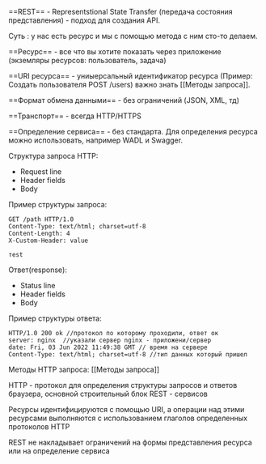 ==REST== - Representstional State Transfer (передача состояния представления) - подход для создания API.

Суть : у нас есть ресурс и мы с помощью метода с ним сто-то делаем.

==Ресурс== - все что вы хотите показать через приложение (экземляры ресурсов: пользователь, задача)

==URI ресурса== - униыерсальный идентификатор ресурса (Пример: Создать пользователя POST /users) важно знать [[Методы запроса]].

==Формат обмена данными== - без ограничений (JSON, XML, тд)

==Транспорт== - всегда HTTP/HTTPS

==Определение сервиса== - без стандарта. Для определения ресурса можно использовать, например WADL и Swagger.

Структура запроса HTTP:
- Request line
- Header fields
- Body

Пример структуры запроса:

	GET /path HTTP/1.0 
	Content-Type: text/html; charset=utf-8 
	Content-Length: 4 
	X-Custom-Header: value
	
	тest

Ответ(response):
- Status line
- Header fields
- Body

Пример структуры ответа:

	HTTP/1.0 200 ok //протокол по которому проходили, ответ ок
	server: nginx  //указали сервер nginx - приложени/сервер
	date: Fri, 03 Jun 2022 11:49:38 GMT // время на сервере
	Content-Type: text/html; charset=utf-8 //тип данных который пришел

Методы HTTP запроса: [[Методы запроса]]

HTTP - протокол для определения структуры запросов и ответов браузера, основной строительный блок REST - сервисов

Ресурсы идентифицируются с помощью URI, а операции над этими ресурсами выполняются с использованием глаголов определенных протоколов HTTP

REST не накладывает ограничений на формы представления ресурса или на определение сервиса